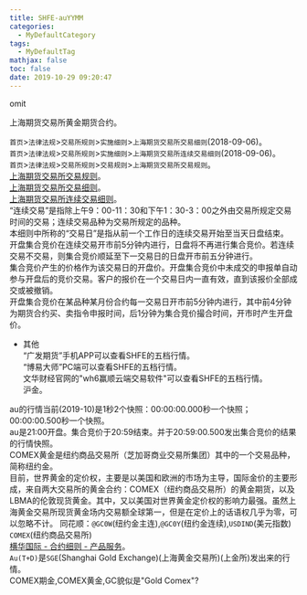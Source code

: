 ```yaml
---
title: SHFE-auYYMM
categories:
  - MyDefaultCategory
tags:
  - MyDefaultTag
mathjax: false
toc: false
date: 2019-10-29 09:20:47
---
```

omit
<!--more-->

上海期货交易所黄金期货合约。  

`首页`>`法律法规`>`交易所规则`>`实施细则`>`上海期货交易所交易细则`(2018-09-06)。  
`首页`>`法律法规`>`交易所规则`>`实施细则`>`上海期货交易所连续交易细则`(2018-09-06)。  
`首页`>`法律法规`>`交易所规则`>`交易规则`>`上海期货交易所交易规则`。  
[上海期货交易所交易规则](http://www.shfe.com.cn/regulation/regulation/regulation/)。  
[上海期货交易所交易细则](http://www.shfe.com.cn/regulation/regulation/Implementingrules/911331302.html)。  
[上海期货交易所连续交易细则](http://www.shfe.com.cn/regulation/regulation/Implementingrules/911331303.html)。  
“连续交易”是指除上午9：00-11：30和下午1：30-3：00之外由交易所规定交易时间的交易；连续交易品种为交易所规定的品种。  
本细则中所称的“交易日”是指从前一个工作日的连续交易开始至当天日盘结束。  
开盘集合竞价在连续交易开市前5分钟内进行，日盘将不再进行集合竞价。若连续交易不交易，则集合竞价顺延至下一交易日的日盘开市前五分钟进行。  
集合竞价产生的价格作为该交易日的开盘价。开盘集合竞价中未成交的申报单自动参与开盘后的竞价交易。客户的报价在一个交易日内一直有效，直到该报价全部成交或被撤销。  
开盘集合竞价在某品种某月份合约每一交易日开市前5分钟内进行，其中前4分钟为期货合约买、卖指令申报时间，后1分钟为集合竞价撮合时间，开市时产生开盘价。  

* 其他  
“广发期货”手机APP可以查看SHFE的五档行情。  
“博易大师”PC端可以查看SHFE的五档行情。  
文华财经官网的"wh6赢顺云端交易软件"可以查看SHFE的五档行情。  
沪金。  

au的行情当前(2019-10)是1秒2个快照：00:00:00.000秒一个快照；00:00:00.500秒一个快照。  
au是21:00开盘。集合竞价于20:59结束。并于20:59:00.500发出集合竞价的结果的行情快照。  
COMEX黄金是纽约商品交易所（芝加哥商业交易所集团）其中的一个交易品种，简称纽约金。  
目前，世界黄金的定价权，主要是以美国和欧洲的市场为主导，国际金价的主要形成，来自两大交易所的黄金合约：COMEX（纽约商品交易所）的黄金期货，以及LBMA的伦敦现货黄金。其中，又以美国对世界黄金定价权的影响力最强。虽然上海黄金交易所现货黄金场内交易额全球第一，但是在定价上的话语权几乎为零，可以忽略不计。
同花顺：`@GC0W`(纽约金主连),`@GC0Y`(纽约金连续),`USDIND`(美元指数)  
`COMEX`(纽约商品交易所)  
[横华国际 - 合约细则 - 产品服务](https://www.henghua.hk/subpage/productservice/futuresbusiness/contract-details.html)。  
`Au(T+D)`是`SGE`(Shanghai Gold Exchange)(上海黄金交易所)(上金所)发出来的行情。  
COMEX期金,COMEX黄金,GC貌似是"Gold Comex"?  
